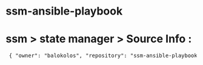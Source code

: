 # ssm-ansible-playbook

# ssm > state manager > Source Info :
<pre> { "owner": "balokolos", "repository": "ssm-ansible-playbook", "path": "ssm-ansible-playbook.yml" } </pre>

